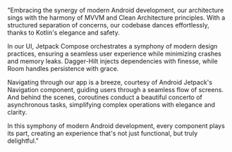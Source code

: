 "Embracing the synergy of modern Android development, our architecture sings with the harmony of MVVM and Clean Architecture principles. With a structured separation of concerns, our codebase dances effortlessly, thanks to Kotlin's elegance and safety.

In our UI, Jetpack Compose orchestrates a symphony of modern design practices, ensuring a seamless user experience while minimizing crashes and memory leaks. Dagger-Hilt injects dependencies with finesse, while Room handles persistence with grace.

Navigating through our app is a breeze, courtesy of Android Jetpack's Navigation component, guiding users through a seamless flow of screens. And behind the scenes, coroutines conduct a beautiful concerto of asynchronous tasks, simplifying complex operations with elegance and clarity.

In this symphony of modern Android development, every component plays its part, creating an experience that's not just functional, but truly delightful."
